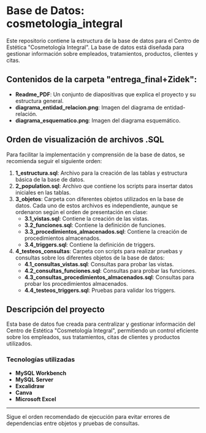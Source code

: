 # Base de Datos: cosmetologia_integral

Este repositorio contiene la estructura de la base de datos para el Centro de Estética "Cosmetología Integral". La base de datos está diseñada para gestionar información sobre empleados, tratamientos, productos, clientes y citas.

## Contenidos de la carpeta "entrega_final+Zidek":

- **Readme_PDF**: Un conjunto de diapositivas que explica el proyecto y su estructura general.
- **diagrama_entidad_relacion.png**: Imagen del diagrama de entidad-relación.
- **diagrama_esquematico.png**: Imagen del diagrama esquemático.

## Orden de visualización de archivos .SQL

Para facilitar la implementación y comprensión de la base de datos, se recomienda seguir el siguiente orden:

1. **1_estructura.sql**: Archivo para la creación de las tablas y estructura básica de la base de datos.
2. **2_population.sql**: Archivo que contiene los scripts para insertar datos iniciales en las tablas.
3. **3_objetos**: Carpeta con diferentes objetos utilizados en la base de datos. Cada uno de estos archivos es independiente, aunque se ordenaron según el orden de presentación en clase:
   - **3.1_vistas.sql**: Contiene la creación de las vistas.
   - **3.2_funciones.sql**: Contiene la definición de funciones.
   - **3.3_procedimientos_almacenados.sql**: Contiene la creación de procedimientos almacenados.
   - **3.4_triggers.sql**: Contiene la definición de triggers.
4. **4_testeos_consultas**: Carpeta con scripts para realizar pruebas y consultas sobre los diferentes objetos de la base de datos:
   - **4.1_consultas_vistas.sql**: Consultas para probar las vistas.
   - **4.2_consultas_funciones.sql**: Consultas para probar las funciones.
   - **4.3_consultas_procedimientos_almacenados.sql**: Consultas para probar los procedimientos almacenados.
   - **4.4_testeos_triggers.sql**: Pruebas para validar los triggers.

## Descripción del proyecto

Esta base de datos fue creada para centralizar y gestionar información del Centro de Estética "Cosmetología Integral", permitiendo un control eficiente sobre los empleados, sus tratamientos, citas de clientes y productos utilizados.

### Tecnologías utilizadas
- **MySQL Workbench**
- **MySQL Server**
- **Excalidraw**
- **Canva**
- **Microsoft Excel**

---

Sigue el orden recomendado de ejecución para evitar errores de dependencias entre objetos y pruebas de consultas.
